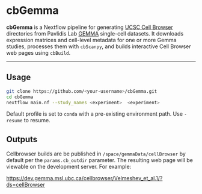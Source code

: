 # cbGemma

**cbGemma** is a Nextflow pipeline for generating [UCSC Cell Browser](https://cellbrowser.readthedocs.io/) directories from Pavlidis Lab [GEMMA](https://gemma.msl.ubc.ca/) single-cell datasets. It downloads expression matrices and cell-level metadata for one or more Gemma studies, processes them with `cbScanpy`, and builds interactive Cell Browser web pages using `cbBuild`.

---

## Usage


```bash
git clone https://github.com/<your-username>/cbGemma.git
cd cbGemma
nextflow main.nf --study_names <experiment>  <experiment>
```
Default profile is set to `conda` with a pre-existing environment path. Use `-resume` to resume.

## Outputs
Cellbrowser builds are be published in `/space/gemmaData/cellBrowser` by default per the `params.cb_outdir` parameter.
The resulting web page will be viewable on the development server. For example:

https://dev.gemma.msl.ubc.ca/cellbrowser/Velmeshev_et_al.1/?ds=cellBrowser
